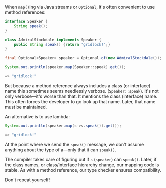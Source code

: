 When `map()`ing via Java streams or `Optional`, it's often convenient to use
method references:

```java
interface Speaker {
    String speak();
}

class AdmiralStockdale implements Speaker {
    public String speak() {return "gridlock!";}
}

final Optional<Speaker> speaker = Optional.of(new AdmiralStockdale());

System.out.println(speaker.map(Speaker::speak).get());

=> "gridlock!"
```

But because a method reference always includes a class (or interface)
name this sometimes seems needlessly verbose. (`Speaker::speak`).
It's not only verbose—it's worse than that. It mentions the class (interface)
name. This often forces the developer to go look up that name. Later, that
name must be maintained.

An alternative is to use lambda:

```java
System.out.println(speaker.map(s->s.speak()).get());

=> "gridlock!"
```

At the point where we send the `speak()` message, we don't assume anything 
about the type of a—only that it can `speak()`.

The compiler takes care of figuring out if `s` (`speaker`) can `speak()`. Later, if
the class names, or class/interface hierarchy change, our mapping code is stable.
As with a method reference, our type checker ensures compatibility.
         
Don't repeat yourself!
